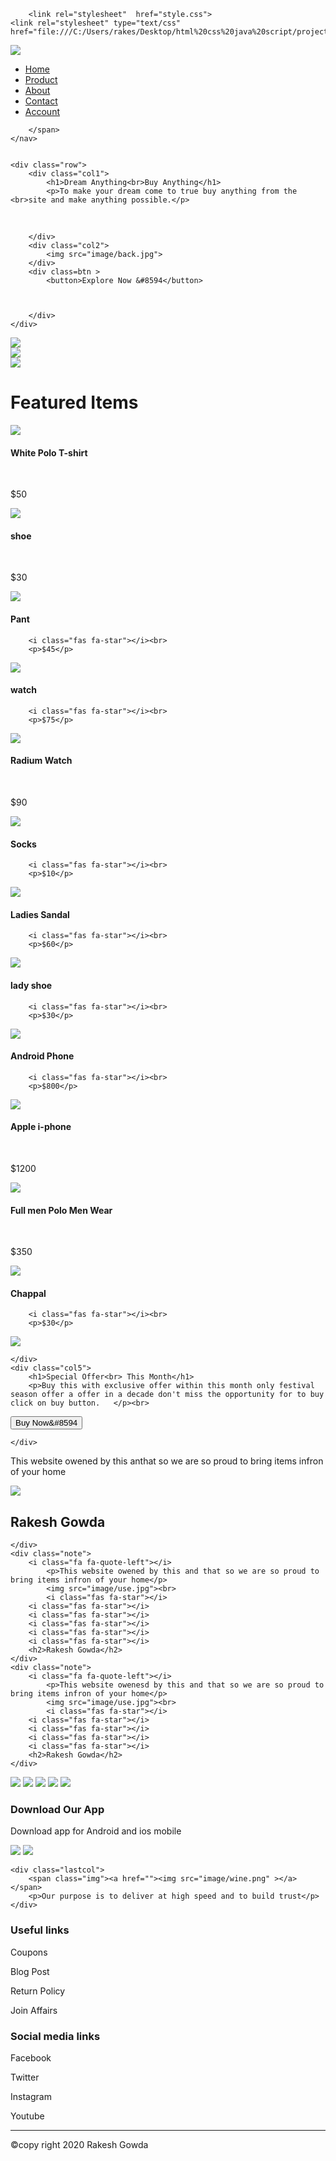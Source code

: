 <!DOCTYPE html>
<html>
<head>
	<title>E comerce weeb page</title>
	<meta name="viewport" content="width=device-width, initial-scale=1.0">

		<link rel="stylesheet"  href="style.css">
	<link rel="stylesheet" type="text/css" href="file:///C:/Users/rakes/Desktop/html%20css%20java%20script/projects/sideline'/css/all.css">
</head>
<body>
	<div id="container">
<div class="header">
	<a href=""><img src="image/wine.png"></a>
	<nav>
		<ul id="heading1">
			<a href=""><li>Home</a></li>
			<a href=""><li>Product</a></li>
			<a href=""><li>About</a></li>
			<a href=""><li>Contact</a></li>
			<a href=""><li>Account</a></li>
		</ul>
           <span id="icon">
           	 <a href="#"><i class="fas fa-cart-plus"></a></i>
            <span id="menu" ><i class="fas fa-bars" onclick="fn1()" ></i></span>
         
		</span>
	</nav>


	<div class="row">
		<div class="col1">
			<h1>Dream Anything<br>Buy Anything</h1>
			<p>To make your dream come to true buy anything from the <br>site and make anything possible.</p>

<br>

		</div>
		<div class="col2">
			<img src="image/back.jpg">
		</div>
		<div class=btn >
			<button>Explore Now &#8594</button>



		</div>
	</div>
</div>
<!----------firstcontainer---------->



<div class="firstcontainer">
	<div class="row">
		<div class="col3">
	<img src="image/fash3.png">
</div>
<div class="col3">
	<img src="image/fash2.png">
</div>
<div class="col3">
	<img src="image/fash1.png">
</div>
	</div>
</div>
<!-----------------featured items------------->
<div class="featureditems">
<h1 class="title">Featured Items</h1>
<div class="productlist">
	<div class="col4">
		<a href=""><img src="image/img1.png"></a>
		<h4>White Polo T-shirt</h4>
		<i class="fas fa-star"></i>
		<i class="fas fa-star"></i>
		<i class="fas fa-star"></i>
		<i class="fas fa-star"></i>
		<i class="fas fa-star"></i><br>
		<p>$50</p>



</div>
<div class="col4">
		<a href=""><img src="image/product2.png"></a>
		<h4>shoe</h4>
		<i class="fas fa-star"></i>
		<i class="fas fa-star"></i>
		<i class="fas fa-star"></i>
		<i class="fas fa-star"></i>
		<br>
		<p>$30</p>

</div>
<div class="col4">
		<a href=""><img src="image/product3.png"></a>
		<h4>Pant</h4>
		<i class="fas fa-star"></i>
		<i class="fas fa-star"></i>
		
		<i class="fas fa-star"></i><br>
		<p>$45</p>

</div>
<div class="col4">
		<a href=""><img src="image/product4.png"></a>
		<h4>watch</h4>
		<i class="fas fa-star"></i>
		<i class="fas fa-star"></i>
		<i class="fas fa-star"></i>
		
		<i class="fas fa-star"></i><br>
		<p>$75</p>

</div>





</div>

</div>
<div class="productlist">
	<div class="col4">
		<a href=""><img src="image/product5.png"></a>
		<h4>Radium Watch</h4>
		<i class="fas fa-star"></i>
		<i class="fas fa-star"></i>
		<i class="fas fa-star"></i>
		<i class="fas fa-star"></i>
		<i class="fas fa-star"></i><br>
		<p>$90</p>



</div>
<div class="col4">
		<a href=""><img src="image/product6.png"></a>
		<h4>Socks</h4>
		<i class="fas fa-star"></i>
		<i class="fas fa-star"></i>
		
		<i class="fas fa-star"></i><br>
		<p>$10</p>

</div>
<div class="col4">
		<a href=""><img src="image/product7.png"></a>
		<h4>Ladies Sandal</h4>
		<i class="fas fa-star"></i>
		<i class="fas fa-star"></i>
	
		<i class="fas fa-star"></i><br>
		<p>$60</p>

</div>
<div class="col4">
		<a href=""><img src="image/product18.png"></a>
		<h4>lady shoe</h4>
		<i class="fas fa-star"></i>
		<i class="fas fa-star"></i>
		<i class="fas fa-star"></i>
		
		<i class="fas fa-star"></i><br>
		<p>$30</p>

</div>





</div>

</div>
<div class="productlist">
	<div class="col4">
		<a href=""><img src="image/product9.png"></a>
		<h4>Android Phone</h4>
		<i class="fas fa-star"></i>
		<i class="fas fa-star"></i>
		
		<i class="fas fa-star"></i><br>
		<p>$800</p>



</div>
<div class="col4">
		<a href=""><img src="image/product10.png"></a>
		<h4>Apple i-phone</h4>
		<i class="fas fa-star"></i>
		<i class="fas fa-star"></i>
		<i class="fas fa-star"></i>
		<i class="fas fa-star"></i>
		<i class="fas fa-star"></i><br>
		<p>$1200</p>

</div>
<div class="col4">
		<a href=""><img src="image/product11.png"></a>
		<h4>Full men Polo Men Wear</h4>
		<i class="fas fa-star"></i>
		<i class="fas fa-star"></i>
		<i class="fas fa-star"></i>
		<i class="fas fa-star"></i>
		<i class="fas fa-star"></i><br>
		<p>$350</p>

</div>
<div class="col4">
		<a href=""><img src="image/product12.png"></a>
		<h4>Chappal</h4>
		<i class="fas fa-star"></i>
		
		<i class="fas fa-star"></i><br>
		<p>$30</p>

</div>





</div>

</div>
<!------------offer------>

<div class="offer">
	<div class="col">
      <a href=""><img src="image/img8.png"></a>
		
	</div>
	<div class="col5">
		<h1>Special Offer<br> This Month</h1>
		<p>Buy this with exclusive offer within this month only festival season offer a offer in a decade don't miss the opportunity for to buy click on buy button.   </p><br>
	

<button>Buy Now&#8594</button>
		

	</div>
	
</div>


<div class="shortnote">
	<div class="note">
		<i class="fa fa-quote-left"></i>
			<p>This website owened by this anthat so we are so proud to bring items infron of your home</p> 
			<img src="image/use.jpg"><br>
			<i class="fas fa-star"></i>
		<i class="fas fa-star"></i>
		<i class="fas fa-star"></i>
		<i class="fas fa-star"></i>
		<i class="fas fa-star"></i>
		<i class="fas fa-star"></i>
		<h2>Rakesh Gowda</h2> 

	</div>
	<div class="note">
		<i class="fa fa-quote-left"></i>
			<p>This website owened by this and that so we are so proud to bring items infron of your home</p> 
			<img src="image/use.jpg"><br>
			<i class="fas fa-star"></i>
		<i class="fas fa-star"></i>
		<i class="fas fa-star"></i>
		<i class="fas fa-star"></i>
		<i class="fas fa-star"></i>
		<i class="fas fa-star"></i>
		<h2>Rakesh Gowda</h2>
	</div>
	<div class="note">
		<i class="fa fa-quote-left"></i>
			<p>This website owenesd by this and that so we are so proud to bring items infron of your home</p> 
			<img src="image/use.jpg"><br>
			<i class="fas fa-star"></i>
		<i class="fas fa-star"></i>
		<i class="fas fa-star"></i>
		<i class="fas fa-star"></i>
		<i class="fas fa-star"></i>
		<h2>Rakesh Gowda</h2> 
	</div>
</div>

<!--------logo----->





<div class="logo">
	<img src="image/logo1.png">
	<img src="image/logo2.png">
	<img src="image/logo3.png">
	<img src="image/logo4.png">
	<img src="image/logo5.jpg">
	
	
</div>
<!------------footer-------->
<div class="footer">
<div class="footcontainer">
	<div class="lastcol">
		<h3>Download Our App</h3>
		<p>Download app for Android and ios mobile</p>
		<a href=""><img src="image/logo6.jpg"></a>
		<a href=""><img src="image/logo7.png"></a>
	</div>

	<div class="lastcol">
		<span class="img"><a href=""><img src="image/wine.png" ></a></span>
		<p>Our purpose is to deliver at high speed and to build trust</p>
	</div>
<div class="lastcol">
  <h3>Useful links</h3>
  <P>Coupons</P>
  <P>Blog Post</P>
  <p>Return Policy</p>
  <p>Join Affairs</p>
</div>
<div class="lastcol">
	<h3>Social media links</h3>
	<P>Facebook</P>
	<P>Twitter</P>
	<P>Instagram</P>
	<P>Youtube</P>

</div>
</div>

<div>
<hr>
<p class="copyright">&copy;copy right 2020 Rakesh Gowda</p>

</div>

</div>

</div>
<script src="jquery.js"></script>

<script >
	
function fn1()

{
	$("#heading1").slideToggle(250);
}

</script>
</body>
</html>
